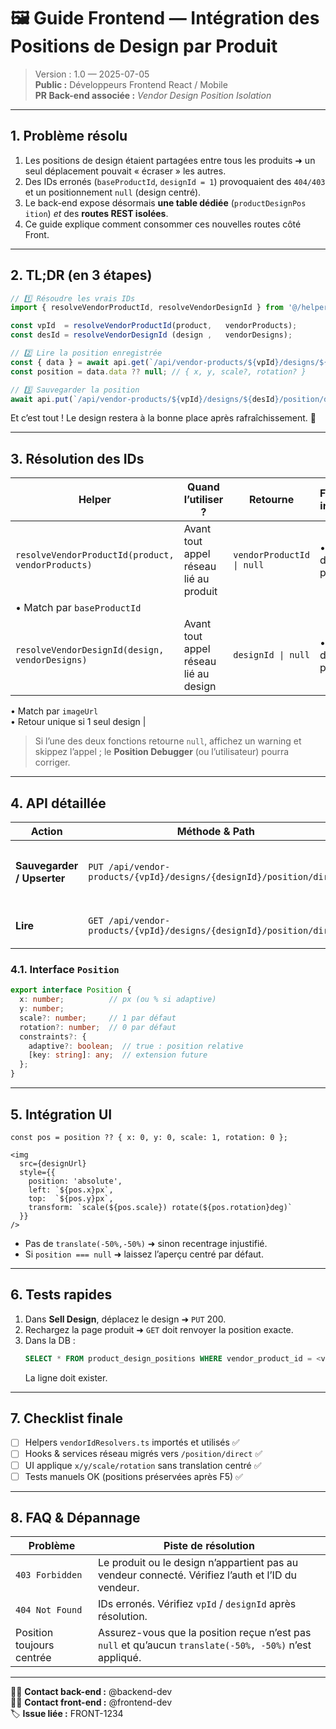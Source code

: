 # 🖼️ Guide Frontend — Intégration des Positions de Design par Produit

> Version : 1.0 — 2025-07-05  
> **Public :** Développeurs Frontend React / Mobile  
> **PR Back-end associée :** _Vendor Design Position Isolation_

---

## 1. Problème résolu

1. Les positions de design étaient partagées entre tous les produits ➜ un seul déplacement pouvait « écraser » les autres.
2. Des IDs erronés (`baseProductId`, `designId = 1`) provoquaient des `404/403` et un positionnement `null` (design centré).
3. Le back-end expose désormais **une table dédiée** (`productDesignPos
ition`) _et_ des **routes REST isolées**.
4. Ce guide explique comment consommer ces nouvelles routes côté Front.

---

## 2. TL;DR (en 3 étapes)

```ts
// 1️⃣ Résoudre les vrais IDs
import { resolveVendorProductId, resolveVendorDesignId } from '@/helpers/vendorIdResolvers';

const vpId  = resolveVendorProductId(product,   vendorProducts);
const desId = resolveVendorDesignId (design ,   vendorDesigns);

// 2️⃣ Lire la position enregistrée
const { data } = await api.get(`/api/vendor-products/${vpId}/designs/${desId}/position/direct`);
const position = data.data ?? null; // { x, y, scale?, rotation? }

// 3️⃣ Sauvegarder la position
await api.put(`/api/vendor-products/${vpId}/designs/${desId}/position/direct`, position);
```

Et c’est tout ! Le design restera à la bonne place après rafraîchissement. 🎉

---

## 3. Résolution des IDs

| Helper | Quand l’utiliser ? | Retourne | Fallback internes |
|--------|-------------------|----------|-------------------|
| `resolveVendorProductId(product, vendorProducts)` | Avant tout appel réseau lié au produit | `vendorProductId \| null` | • Match direct par `id`  
• Match par `baseProductId` |
| `resolveVendorDesignId(design, vendorDesigns)` | Avant tout appel réseau lié au design | `designId \| null` | • Match direct par `id`  
• Match par `imageUrl`  
• Retour unique si 1 seul design |

> Si l’une des deux fonctions retourne `null`, affichez un warning et skippez l’appel ; le **Position Debugger** (ou l’utilisateur) pourra corriger.

---

## 4. API détaillée

| Action | Méthode & Path | Body | Réponse `200` |
|--------|----------------|------|---------------|
| **Sauvegarder / Upserter** | `PUT /api/vendor-products/{vpId}/designs/{designId}/position/direct` | `{ x, y, scale?, rotation?, constraints? }` | `{ success: true, message: 'Position sauvegardée' }` |
| **Lire** | `GET /api/vendor-products/{vpId}/designs/{designId}/position/direct` | — | `{ success: true, data: { x, y, … } \| null }` |

### 4.1. Interface `Position`
```ts
export interface Position {
  x: number;          // px (ou % si adaptive)
  y: number;
  scale?: number;     // 1 par défaut
  rotation?: number;  // 0 par défaut
  constraints?: {
    adaptive?: boolean;  // true : position relative
    [key: string]: any;  // extension future
  };
}
```

---

## 5. Intégration UI

```tsx
const pos = position ?? { x: 0, y: 0, scale: 1, rotation: 0 };

<img
  src={designUrl}
  style={{
    position: 'absolute',
    left: `${pos.x}px`,
    top:  `${pos.y}px`,
    transform: `scale(${pos.scale}) rotate(${pos.rotation}deg)`
  }}
/>
```

* Pas de `translate(-50%,-50%)` ➜ sinon recentrage injustifié.  
* Si `position === null` ➜ laissez l’aperçu centré par défaut.

---

## 6. Tests rapides

1. Dans **Sell Design**, déplacez le design ➜ `PUT` 200.
2. Rechargez la page produit ➜ `GET` doit renvoyer la position exacte.
3. Dans la DB :
   ```sql
   SELECT * FROM product_design_positions WHERE vendor_product_id = <vpId> AND design_id = <desId>;
   ```
   La ligne doit exister.

---

## 7. Checklist finale

- [ ] Helpers `vendorIdResolvers.ts` importés et utilisés ✅
- [ ] Hooks & services réseau migrés vers `/position/direct` ✅
- [ ] UI applique `x/y/scale/rotation` sans translation centré ✅
- [ ] Tests manuels OK (positions préservées après F5) ✅

---

## 8. FAQ & Dépannage

| Problème | Piste de résolution |
|----------|--------------------|
| `403 Forbidden` | Le produit ou le design n’appartient pas au vendeur connecté. Vérifiez l’auth et l’ID du vendeur. |
| `404 Not Found` | IDs erronés. Vérifiez `vpId` / `designId` après résolution. |
| Position toujours centrée | Assurez-vous que la position reçue n’est pas `null` et qu’aucun `translate(-50%, -50%)` n’est appliqué. |

---
👩‍💻 **Contact back-end :** @backend-dev  
🧑‍🎨 **Contact front-end :** @frontend-dev  
🏷️ **Issue liée :** FRONT-1234 